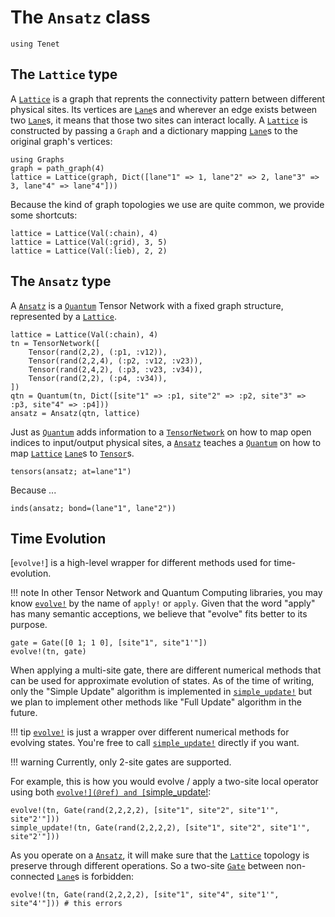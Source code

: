 # The `Ansatz` class

```@setup examples
using Tenet
```

## The `Lattice` type

A [`Lattice`](@ref) is a graph that reprents the connectivity pattern between different physical sites.
Its vertices are [`Lane`](@ref)s and wherever an edge exists between two [`Lane`](@ref)s, it means that those two sites can interact locally.
A [`Lattice`](@ref) is constructed by passing a `Graph` and a dictionary mapping [`Lane`](@ref)s to the original graph's vertices:

```@repl examples
using Graphs
graph = path_graph(4)
lattice = Lattice(graph, Dict([lane"1" => 1, lane"2" => 2, lane"3" => 3, lane"4" => lane"4"]))
```

Because the kind of graph topologies we use are quite common, we provide some shortcuts:

```@repl examples
lattice = Lattice(Val(:chain), 4)
lattice = Lattice(Val(:grid), 3, 5)
lattice = Lattice(Val(:lieb), 2, 2)
```

## The `Ansatz` type

A [`Ansatz`](@ref) is a [`Quantum`](@ref) Tensor Network with a fixed graph structure, represented by a [`Lattice`](@ref).

```@repl examples
lattice = Lattice(Val(:chain), 4)
tn = TensorNetwork([
    Tensor(rand(2,2), (:p1, :v12)),
    Tensor(rand(2,2,4), (:p2, :v12, :v23)),
    Tensor(rand(2,4,2), (:p3, :v23, :v34)),
    Tensor(rand(2,2), (:p4, :v34)),
])
qtn = Quantum(tn, Dict([site"1" => :p1, site"2" => :p2, site"3" => :p3, site"4" => :p4]))
ansatz = Ansatz(qtn, lattice)
```

Just as [`Quantum`](@ref) adds information to a [`TensorNetwork`](@ref) on how to map open indices to input/output physical sites, a [`Ansatz`](@ref) teaches a [`Quantum`](@ref) on how to map [`Lattice`](@ref) [`Lane`](@ref)s to [`Tensor`](@ref)s.

```@repl examples
tensors(ansatz; at=lane"1")
```

Because ...

```@repl examples
inds(ansatz; bond=(lane"1", lane"2"))
```

## Time Evolution

[`evolve!`] is a high-level wrapper for different methods used for time-evolution.

!!! note
    In other Tensor Network and Quantum Computing libraries, you may know [`evolve!`](@ref) by the name of `apply!` or `apply`. Given that the word "apply" has many semantic acceptions, we believe that "evolve" fits better to its purpose.

```@repl examples
gate = Gate([0 1; 1 0], [site"1", site"1'"])
evolve!(tn, gate)
```

When applying a multi-site gate, there are different numerical methods that can be used for approximate evolution of states.
As of the time of writing, only the "Simple Update" algorithm is implemented in [`simple_update!`](@ref) but we plan to implement other methods like "Full Update" algorithm in the future.

!!! tip
    [`evolve!`](@ref) is just a wrapper over different numerical methods for evolving states. You're free to call [`simple_update!`](@ref) directly if you want.

!!! warning
    Currently, only 2-site gates are supported.

For example, this is how you would evolve / apply a two-site local operator using both [`evolve!](@ref) and [`simple_update!](@ref):

```@repl examples
evolve!(tn, Gate(rand(2,2,2,2), [site"1", site"2", site"1'", site"2'"]))
simple_update!(tn, Gate(rand(2,2,2,2), [site"1", site"2", site"1'", site"2'"]))
```

As you operate on a [`Ansatz`](@ref), it will make sure that the [`Lattice`](@ref) topology is preserve through different operations. So a two-site [`Gate`](@ref) between non-connected [`Lane`](@ref)s is forbidden:

```@repl examples
evolve!(tn, Gate(rand(2,2,2,2), [site"1", site"4", site"1'", site"4'"])) # this errors
```

